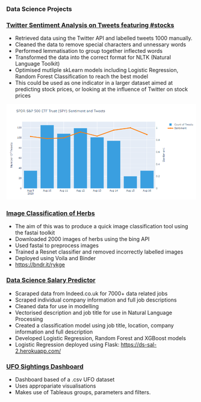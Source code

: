 ### Data Science Projects





### [Twitter Sentiment Analysis on Tweets featuring #stocks](https://github.com/AdamShafi92/Twitter-Sentiment-Analysis)
* Retrieved data using the Twitter API and labelled tweets 1000 manually.
* Cleaned the data to remove special characters and unnessary words
* Performed lemmatisation to group together inflected words
* Transformed the data into the correct format for NLTK (Natural Language Toolkit)
* Optimised mutliple skLearn models including Logistic Regression, Random Forest Classification to reach the best model
* This could be used as one indicator in a larger dataset aimed at predicting stock prices, or looking at the influence of Twitter on stock prices

![](./images/SPY_sentiment_2.PNG)

### [Image Classification of Herbs](https://github.com/AdamShafi92/Herb-Classification)
* The aim of this was to produce a quick image classification tool using the fastai toolkit
* Downloaded 2000 images of herbs using the bing API
* Used fastai to preprocess images 
* Trained a Resnet classifier and removed incorrectly labelled images
* Deployed using Voila and Binder
* https://bndr.it/rykge

### [Data Science Salary Predictor](https://github.com/AdamShafi92/ds-salary-predictor)
* Scaraped data from Indeed.co.uk for 7000+ data related jobs
* Scraped individual company information and full job descriptions
* Cleaned data for use in modelling
* Vectorised description and job title for use in Natural Language Processing
* Created a classification model using job title, location, company information and full description
* Developed Logistic Regression, Random Forest and XGBoost models
* Logistic Regression deployed using Flask: https://ds-sal-2.herokuapp.com/

### [UFO Sightings Dashboard](https://public.tableau.com/profile/adam.shafi6605#!/vizhome/UFOSightingsDashboard_16041450574280/Dashboard1)
* Dashboard based of a .csv UFO dataset
* Uses appropariate visualisations
* Makes use of Tableaus groups, parameters and filters.
